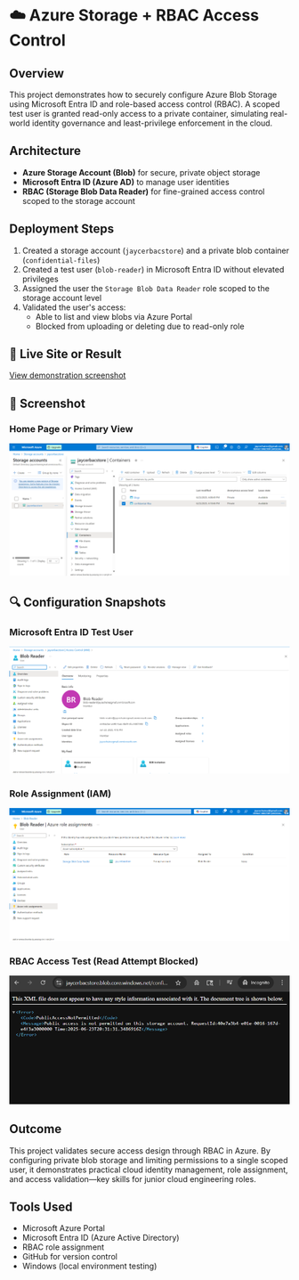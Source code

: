 # ☁️ Azure Storage + RBAC Access Control

## Overview
This project demonstrates how to securely configure Azure Blob Storage using Microsoft Entra ID and role-based access control (RBAC). A scoped test user is granted read-only access to a private container, simulating real-world identity governance and least-privilege enforcement in the cloud.

## Architecture
- **Azure Storage Account (Blob)** for secure, private object storage
- **Microsoft Entra ID (Azure AD)** to manage user identities
- **RBAC (Storage Blob Data Reader)** for fine-grained access control scoped to the storage account

## Deployment Steps
1. Created a storage account (`jaycerbacstore`) and a private blob container (`confidential-files`)
2. Created a test user (`blob-reader`) in Microsoft Entra ID without elevated privileges
3. Assigned the user the `Storage Blob Data Reader` role scoped to the storage account level
4. Validated the user's access:
   - Able to list and view blobs via Azure Portal
   - Blocked from uploading or deleting due to read-only role

## 🔗 Live Site or Result
[View demonstration screenshot](./assets/rbac-test-read-error.png)

## 📸 Screenshot

### Home Page or Primary View  
![Main Screenshot](./assets/blob-container-overview.png)

## 🔍 Configuration Snapshots

### Microsoft Entra ID Test User  
![Azure Screenshot](./assets/blob-reader-user.png)

### Role Assignment (IAM)  
![Policy Screenshot](./assets/rbac-role-assignment.png)

### RBAC Access Test (Read Attempt Blocked)  
![Access Error Screenshot](./assets/rbac-test-read-error.png)

## Outcome
This project validates secure access design through RBAC in Azure. By configuring private blob storage and limiting permissions to a single scoped user, it demonstrates practical cloud identity management, role assignment, and access validation—key skills for junior cloud engineering roles.

## Tools Used
- Microsoft Azure Portal  
- Microsoft Entra ID (Azure Active Directory)  
- RBAC role assignment  
- GitHub for version control  
- Windows (local environment testing)

